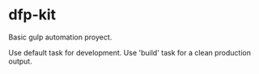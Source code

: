 # dfp-kit
Basic gulp automation proyect.

Use default task for development. Use 'build' task for a clean production output.
